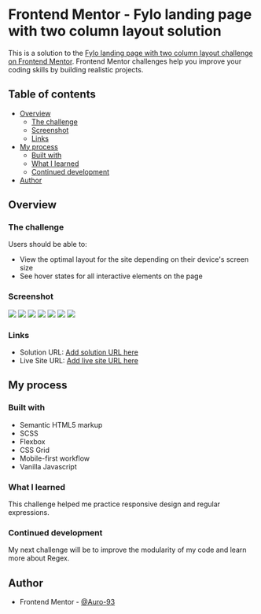 
# Frontend Mentor - Fylo landing page with two column layout solution

This is a solution to the [Fylo landing page with two column layout challenge on Frontend Mentor](https://www.frontendmentor.io/challenges/fylo-landing-page-with-two-column-layout-5ca5ef041e82137ec91a50f5). Frontend Mentor challenges help you improve your coding skills by building realistic projects. 

## Table of contents

- [Overview](#overview)
  - [The challenge](#the-challenge)
  - [Screenshot](#screenshot)
  - [Links](#links)
- [My process](#my-process)
  - [Built with](#built-with)
  - [What I learned](#what-i-learned)
  - [Continued development](#continued-development)
- [Author](#author)



## Overview

### The challenge

Users should be able to:

- View the optimal layout for the site depending on their device's screen size
- See hover states for all interactive elements on the page

### Screenshot

![](my-screenshots/375px.jpg)
![](my-screenshots/1440px.jpg)
![](my-screenshots/hero-active-states.jpg)
![](my-screenshots/section1-active-states.png)
![](my-screenshots/section2-active-states.png)
![](my-screenshots/footer-active-states1.png)
![](my-screenshots/footer-active-states2.png)




### Links

- Solution URL: [Add solution URL here](https://your-solution-url.com)
- Live Site URL: [Add live site URL here](https://your-live-site-url.com)

## My process

### Built with

- Semantic HTML5 markup
- SCSS
- Flexbox
- CSS Grid
- Mobile-first workflow
- Vanilla Javascript



### What I learned

This challenge helped me practice responsive design and regular expressions.

### Continued development

My next challenge will be to improve the modularity of my code and learn more about Regex. 



## Author

- Frontend Mentor - [@Auro-93](https://www.frontendmentor.io/profile/Auro-93)
